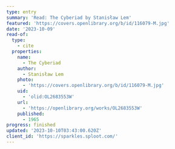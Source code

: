 ```yaml
---
type: entry
summary: 'Read: The Cyberiad by Stanisław Lem'
featured: 'https://covers.openlibrary.org/b/id/116079-M.jpg'
date: '2023-10-09'
read-of:
  type:
    - cite
  properties:
    name:
      - The Cyberiad
    author:
      - Stanisław Lem
    photo:
      - 'https://covers.openlibrary.org/b/id/116079-M.jpg'
    uid:
      - 'olid:OL2683553W'
    url:
      - 'https://openlibrary.org/works/OL2683553W'
    published:
      - 1965
progress: finished
updated: '2023-10-10T03:43:00.620Z'
client_id: 'https://sparkles.sploot.com/'
---
```


